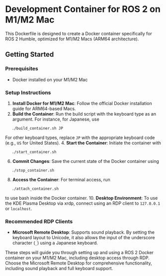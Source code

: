 # Development Container for ROS 2 on M1/M2 Mac

This Dockerfile is designed to create a Docker container specifically for ROS 2 Humble, optimized for M1/M2 Macs (ARM64 architecture).

## Getting Started

### Prerequisites
- Docker installed on your M1/M2 Mac

### Setup Instructions

1. **Install Docker for M1/M2 Mac**: 
   Follow the official Docker installation guide for ARM64-based Macs.
2. **Build the Container**: 
   Run the build script with the keyboard type as an argument. For instance, for Japanese, use

```
   ./build_container.sh JP
```

   For other keyboard types, replace `JP` with the appropriate keyboard code (e.g., `US` for United States).
4. **Start the Container**: 
   Initiate the container with

```
   ./start_container.sh
```
   
6. **Commit Changes**: 
   Save the current state of the Docker container using

```
   ./stop_container.sh
```
   
8. **Access the Container**: 
   For terminal access, run

```
   ./attach_container.sh
```

   to use bash inside the Docker container.
10. **Desktop Environment**: 
   To use the KDE Plasma Desktop via xrdp, connect using an RDP client to `127.0.0.1` or `localhost`.

### Recommended RDP Clients

- **Microsoft Remote Desktop**: 
  Supports sound playback. By setting the keyboard layout to Unicode, it also allows the input of the underscore character (`_`) using a Japanese keyboard.

These steps will guide you through setting up and using a ROS 2 Docker container on your M1/M2 Mac, including desktop access through RDP. Choose the Microsoft Remote Desktop for comprehensive functionality, including sound playback and full keyboard support.
